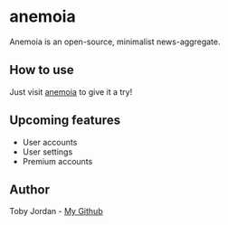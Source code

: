 # anemoia
Anemoia is an open-source, minimalist news-aggregate.

## How to use
Just visit [anemoia](https://anemoia.tech) to give it a try!

## Upcoming features
* User accounts
* User settings
* Premium accounts

## Author
Toby Jordan - [My Github](github.com/tobyjordan)
